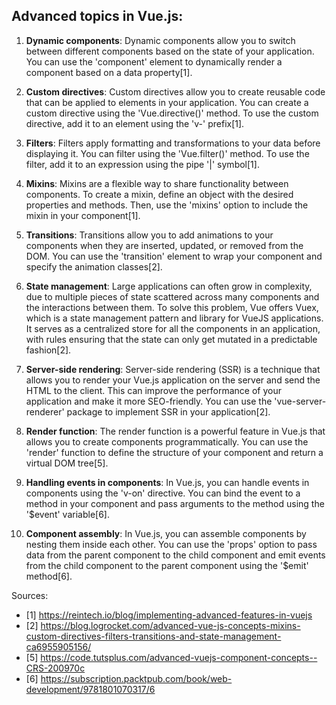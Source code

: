 ## Advanced topics in Vue.js:

1. **Dynamic components**: Dynamic components allow you to switch between different components based on the state of your application. You can use the 'component' element to dynamically render a component based on a data property[1].

2. **Custom directives**: Custom directives allow you to create reusable code that can be applied to elements in your application. You can create a custom directive using the 'Vue.directive()' method. To use the custom directive, add it to an element using the 'v-' prefix[1].

3. **Filters**: Filters apply formatting and transformations to your data before displaying it. You can filter using the 'Vue.filter()' method. To use the filter, add it to an expression using the pipe '|' symbol[1].

4. **Mixins**: Mixins are a flexible way to share functionality between components. To create a mixin, define an object with the desired properties and methods. Then, use the 'mixins' option to include the mixin in your component[1].

5. **Transitions**: Transitions allow you to add animations to your components when they are inserted, updated, or removed from the DOM. You can use the 'transition' element to wrap your component and specify the animation classes[2].

6. **State management**: Large applications can often grow in complexity, due to multiple pieces of state scattered across many components and the interactions between them. To solve this problem, Vue offers Vuex, which is a state management pattern and library for VueJS applications. It serves as a centralized store for all the components in an application, with rules ensuring that the state can only get mutated in a predictable fashion[2].

7. **Server-side rendering**: Server-side rendering (SSR) is a technique that allows you to render your Vue.js application on the server and send the HTML to the client. This can improve the performance of your application and make it more SEO-friendly. You can use the 'vue-server-renderer' package to implement SSR in your application[2].

8. **Render function**: The render function is a powerful feature in Vue.js that allows you to create components programmatically. You can use the 'render' function to define the structure of your component and return a virtual DOM tree[5].

9. **Handling events in components**: In Vue.js, you can handle events in components using the 'v-on' directive. You can bind the event to a method in your component and pass arguments to the method using the '$event' variable[6].

10. **Component assembly**: In Vue.js, you can assemble components by nesting them inside each other. You can use the 'props' option to pass data from the parent component to the child component and emit events from the child component to the parent component using the '$emit' method[6].

Sources:
- [1] https://reintech.io/blog/implementing-advanced-features-in-vuejs
- [2] https://blog.logrocket.com/advanced-vue-js-concepts-mixins-custom-directives-filters-transitions-and-state-management-ca6955905156/
- [5] https://code.tutsplus.com/advanced-vuejs-component-concepts--CRS-200970c
- [6] https://subscription.packtpub.com/book/web-development/9781801070317/6
